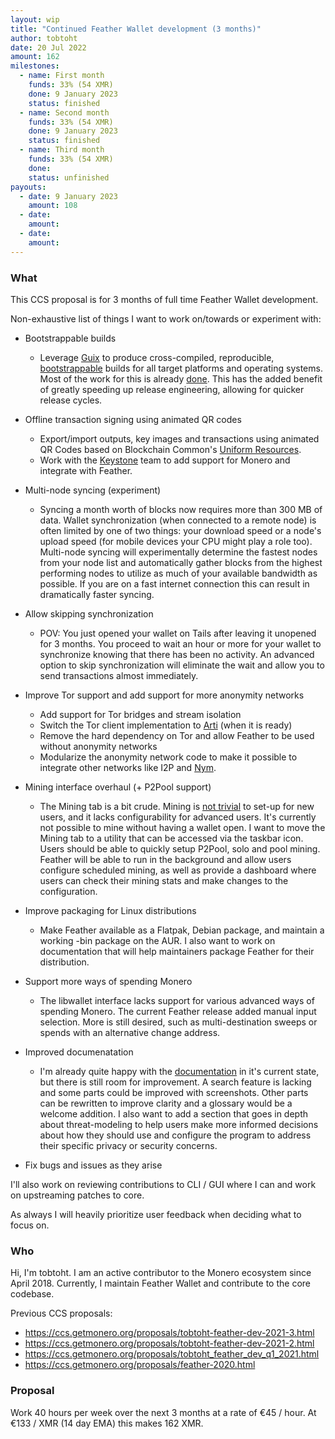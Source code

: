 ```yaml
---
layout: wip
title: "Continued Feather Wallet development (3 months)"
author: tobtoht
date: 20 Jul 2022
amount: 162
milestones:
  - name: First month 
    funds: 33% (54 XMR)
    done: 9 January 2023
    status: finished
  - name: Second month
    funds: 33% (54 XMR)
    done: 9 January 2023
    status: finished
  - name: Third month
    funds: 33% (54 XMR)
    done: 
    status: unfinished
payouts:
  - date: 9 January 2023
    amount: 108
  - date:
    amount:
  - date:
    amount:
---
```


### What

This CCS proposal is for 3 months of full time Feather Wallet development.

Non-exhaustive list of things I want to work on/towards or experiment with:

- Bootstrappable builds
  - Leverage [Guix](https://github.com/bitcoin/bitcoin/tree/master/contrib/guix) to produce cross-compiled, reproducible, [bootstrappable](https://bootstrappable.org/) builds for all target platforms and operating systems. Most of the work for this is already [done](https://github.com/feather-wallet/feather/pull/20). This has the added benefit of greatly speeding up release engineering, allowing for quicker release cycles.

- Offline transaction signing using animated QR codes
  - Export/import outputs, key images and transactions using animated QR Codes based on Blockchain Common's [Uniform Resources](https://github.com/BlockchainCommons/bc-ur).
  - Work with the [Keystone](https://keyst.one/) team to add support for Monero and integrate with Feather.

- Multi-node syncing (experiment)
  - Syncing a month worth of blocks now requires more than 300 MB of data. Wallet synchronization (when connected to a remote node) is often limited by one of two things: your download speed or a node's upload speed (for mobile devices your CPU might play a role too). Multi-node syncing will experimentally determine the fastest nodes from your node list and automatically gather blocks from the highest performing nodes to utilize as much of your available bandwidth as possible. If you are on a fast internet connection this can result in dramatically faster syncing.

- Allow skipping synchronization
  - POV: You just opened your wallet on Tails after leaving it unopened for 3 months. You proceed to wait an hour or more for your wallet to synchronize knowing that there has been no activity. An advanced option to skip synchronization will eliminate the wait and allow you to send transactions almost immediately.

- Improve Tor support and add support for more anonymity networks
  - Add support for Tor bridges and stream isolation
  - Switch the Tor client implementation to [Arti](https://blog.torproject.org/announcing-arti/) (when it is ready)
  - Remove the hard dependency on Tor and allow Feather to be used without anonymity networks
  - Modularize the anonymity network code to make it possible to integrate other networks like I2P and [Nym](https://github.com/nymtech/nym).

- Mining interface overhaul (+ P2Pool support)
  - The Mining tab is a bit crude. Mining is [not trivial](https://docs.featherwallet.org/guides/mining-setup) to set-up for new users, and it lacks configurability for advanced users. It's currently not possible to mine without having a wallet open. I want to move the Mining tab to a utility that can be accessed via the taskbar icon. Users should be able to quickly setup P2Pool, solo and pool mining. Feather will be able to run in the background and allow users configure scheduled mining, as well as provide a dashboard where users can check their mining stats and make changes to the configuration.

- Improve packaging for Linux distributions
  - Make Feather available as a Flatpak, Debian package, and maintain a working -bin package on the AUR. I also want to work on documentation that will help maintainers package Feather for their distribution.

- Support more ways of spending Monero
  - The libwallet interface lacks support for various advanced ways of spending Monero. The current Feather release added manual input selection. More is still desired, such as multi-destination sweeps or spends with an alternative change address.

- Improved documenatation
  - I'm already quite happy with the [documentation](https://docs.featherwallet.org/) in it's current state, but there is still room for improvement. A search feature is lacking and some parts could be improved with screenshots. Other parts can be rewritten to improve clarity and a glossary would be a welcome addition. I also want to add a section that goes in depth about threat-modeling to help users make more informed decisions about how they should use and configure the program to address their specific privacy or security concerns.

- Fix bugs and issues as they arise

I'll also work on reviewing contributions to CLI / GUI where I can and work on upstreaming patches to core.

As always I will heavily prioritize user feedback when deciding what to focus on.

### Who

Hi, I'm tobtoht. I am an active contributor to the Monero ecosystem since April 2018. Currently, I maintain Feather Wallet and contribute to the core codebase.

Previous CCS proposals:

- https://ccs.getmonero.org/proposals/tobtoht-feather-dev-2021-3.html
- https://ccs.getmonero.org/proposals/tobtoht-feather-dev-2021-2.html
- https://ccs.getmonero.org/proposals/tobtoht_feather_dev_q1_2021.html
- https://ccs.getmonero.org/proposals/feather-2020.html

### Proposal

Work 40 hours per week over the next 3 months at a rate of €45 / hour. At €133 / XMR (14 day EMA) this makes 162 XMR.
